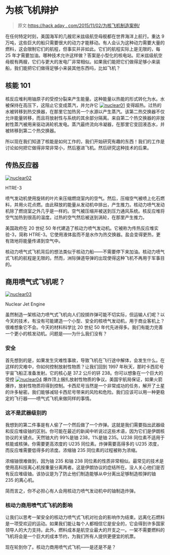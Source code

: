# 为核飞机辩护

> 原文:[https://hack aday . com/2015/11/02/为核飞机制造案例/](https://hackaday.com/2015/11/02/making-the-case-for-nuclear-aircraft/)

在任何特定时刻，美国海军的几艘尼米兹级航空母舰都在世界海洋上航行。重达 9 万吨，这些巨大的船只需要很大的动力才能移动。有人会认为这种动力需要大量的燃料，这会限制它们的航程，但事实并非如此。它们的航程实际上是无限的，每 25 年才需要加油。哪种技术允许这样做？答案是小型化的核电站。尼米兹级航空母舰有两艘，它们与更大的发电厂非常相似。如果我们能把它们做得足够小来装船，我们能把它们做得足够小来装其他东西吗，比如飞机？

## 核能 101

核反应堆利用铀原子的受控分裂来产生能量。这种能量以热能的形式转化为水。水被保持在高压下，这阻止它变成蒸汽，并允许它 [![nuclear01](../Images/d519a5e8a9ba34aff438931f4e8b3dd7.png)](https://en.wikipedia.org/wiki/Pressurized_water_reactor) 变得超热。过热的水被转移到热交换器，在那里它加热另一个水源以产生蒸汽。该第二热交换器不仅允许能量转移，而且将放射性与系统的其余部分隔离。来自第二个热交换器的非放射性蒸汽被用来驱动涡轮机发电。蒸汽最终流向冷凝器，在那里它变回液态水，并被转移到第二个热交换器。

所以现在我们知道了核能是如何工作的，我们开始研究有趣的东西！我们的工作是讨论如何把它做得非常非常小，然后塞进飞机。然后研究这种技术的后果。

## 传热反应器

[![nuclear02](../Images/230e8dacefd0acc12bb3b37f48c5643c.png)](https://en.wikipedia.org/wiki/Aircraft_Nuclear_Propulsion)

HTRE-3

喷气发动机使用旋转的叶片来压缩燃烧室内的空气。然后，压缩空气被喷上化石燃料，并用火花点燃。由此释放的能量从发动机中排出，产生推力。核动力喷气发动机除了燃烧室之外几乎是一样的。空气被压缩并被送到压力通风系统。核反应堆将空气加热到很高的温度。过热的空气然后被送到涡轮，在那里产生推力。

美国政府在 20 世纪 50 年代建造了核动力喷气发动机。它被称为传热反应堆实验-3，简称 HTRE-3。它使用液体盐而不是水作为热交换器。盐会变得更热，更有效地将能量传递到空气中。

核动力喷气式飞机背后的想法类似于核动力船——不需要停下来加油。核动力喷气式飞机的航程是无限的。然而，洲际弹道导弹的出现使得这种飞机不再用于军事目的。

## 商用喷气式飞机呢？

[![nuclear03](../Images/c0a8fddc1e74d81d42461c8169e26848.png)](http://www.aviation-history.com/articles/nuke-american.htm)

Nuclear Jet Engine

虽然制造一架核动力喷气式飞机向人们投掷炸弹可能不切实际，但运输人们呢？以今天的技术，有没有可能建造一个小型、安全的核喷气发动机，用于商业客机上？很难想象它不会。今天的材料科学比 20 世纪 50 年代先进得多。我们有能力完善一个更小的核发动机。问题是——为什么我们没有？

### 安全

首先想到的是，如果发生灾难性事故，导致飞机在飞行途中解体，会发生什么。在这样的灾难中，你如何控制放射性物质？让我们回到 1997 年秋天，那时卡西尼号宇宙飞船正准备发射。它的核心是 37.2 公斤的钚 238。你可以想象在一个巨大的受控 [![nuclear04](../Images/1d6d311eb6ae93b23b0e15a38edbd390.png)](https://en.wikipedia.org/wiki/Enriched_uranium) 爆炸顶上捆扎放射性物质的争议。美国宇航局保证，如果火箭爆炸，放射性物质将得到控制。卡西尼号当然是一个非常成功的任务，解开了土星的许多秘密。我们能够减轻卡西尼号带来的风险和危险。我们应该可以用一种更稳定的飞行器——喷气式飞机来做同样的事情。

### 这不是武器级别的

我想到的第二件事是有人偷了一个然后做了一个炸弹。这就是我们需要指出武器级和反应堆级铀的区别。你可能在最近的新闻中听说过这些术语，因为它们是伊朗核协议的关键点。天然铀大约 99%是铀 238，1%是铀 235。U238 同位素不适用于核能或核弹。你需要更高浓度的 U235 同位素。炸弹需要高得多的 U235 浓度，而反应堆需要低得多的浓度。浓缩铀 235 同位素的过程被称为浓缩。

浓缩铀很难做到，因为铀 235 和铀 238 同位素的性质非常相似。最常见的技术是使用高科技离心机按重量分离两者。这是伊朗协议的症结所在。没人关心他们是否有反应堆级铀。该协议是为了防止他们制造能够从中分离出足够制造核弹的铀 235 的离心机。

简而言之，你不必担心有人会用核动力喷气发动机中的铀制造炸弹。

### 核动力商用喷气式飞机的影响

让我们以思考一架安全的核动力喷气式飞机对社会的影响作为结束。远离化石燃料是一项受欢迎的运动。如果我们能让每个人都相信它是安全的，它会得到许多国家领导人的大力支持。此外，燃料成本是航空业最大的开支之一。一架不需要燃料的飞机将会是一个巨大的成本节约，为我们所有人提供更便宜的机票。

现在轮到你了。核动力商用喷气式飞机——是还是不是？